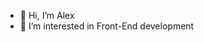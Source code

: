 - 👋 Hi, I’m Alex
- 👀 I’m interested in Front-End development

<!---
Alex-Programer/Alex-Programer is a ✨ special ✨ repository because its `README.md` (this file) appears on your GitHub profile.
You can click the Preview link to take a look at your changes.
--->
